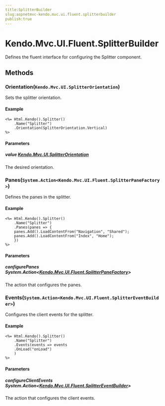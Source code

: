 ```yaml
---
title:SplitterBuilder
slug:aspnetmvc-kendo.mvc.ui.fluent.splitterbuilder
publish:true
---
```


# Kendo.Mvc.UI.Fluent.SplitterBuilder
Defines the fluent interface for configuring the Splitter component.



## Methods

### Orientation(`Kendo.Mvc.UI.SplitterOrientation`)
Sets the splitter orientation.


#### Example

    <%= Html.Kendo().Splitter()
        .Name("Splitter")
        .Orientation(SplitterOrientation.Vertical)
    %>
        


#### Parameters

##### value [Kendo.Mvc.UI.SplitterOrientation](/api/wrappers/aspnet-mvc/Kendo.Mvc.UI/SplitterOrientation)
The desired orientation.




### Panes(`System.Action<Kendo.Mvc.UI.Fluent.SplitterPaneFactory>`)
Defines the panes in the splitter.


#### Example

    <%= Html.Kendo().Splitter()
        .Name("Splitter")
        .Panes(panes => {
        panes.Add().LoadContentFrom("Navigation", "Shared");
        panes.Add().LoadContentFrom("Index", "Home");
        })
    %>
        


#### Parameters

##### configurePanes System.Action<[Kendo.Mvc.UI.Fluent.SplitterPaneFactory](/api/wrappers/aspnet-mvc/Kendo.Mvc.UI.Fluent/SplitterPaneFactory)>
The action that configures the panes.




### Events(`System.Action<Kendo.Mvc.UI.Fluent.SplitterEventBuilder>`)
Configures the client events for the splitter.


#### Example

    <%= Html.Kendo().Splitter()
        .Name("Splitter")
        .Events(events => events
        .OnLoad("onLoad")
        )
    %>
        


#### Parameters

##### configureClientEvents System.Action<[Kendo.Mvc.UI.Fluent.SplitterEventBuilder](/api/wrappers/aspnet-mvc/Kendo.Mvc.UI.Fluent/SplitterEventBuilder)>
The action that configures the client events.





